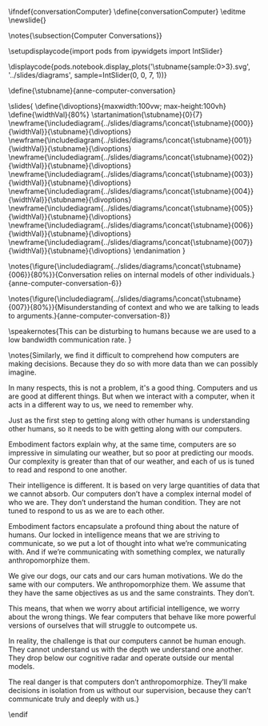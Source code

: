 \ifndef{conversationComputer}
\define{conversationComputer}
\editme
\newslide{}

\notes{\subsection{Computer Conversations}}

\setupdisplaycode{import pods
from ipywidgets import IntSlider}


\displaycode{pods.notebook.display_plots('\stubname{sample:0>3}.svg', 
                            '../slides/diagrams',  sample=IntSlider(0, 0, 7, 1))}

\define{\stubname}{anne-computer-conversation}

\slides{
\define{\divoptions}{maxwidth:100vw; max-height:100vh}
\define{\widthVal}{80%}
\startanimation{\stubname}{0}{7}
\newframe{\includediagram{../slides/diagrams/\concat{\stubname}{000}}{\widthVal}}{\stubname}{\divoptions}
\newframe{\includediagram{../slides/diagrams/\concat{\stubname}{001}}{\widthVal}}{\stubname}{\divoptions}
\newframe{\includediagram{../slides/diagrams/\concat{\stubname}{002}}{\widthVal}}{\stubname}{\divoptions}
\newframe{\includediagram{../slides/diagrams/\concat{\stubname}{003}}{\widthVal}}{\stubname}{\divoptions}
\newframe{\includediagram{../slides/diagrams/\concat{\stubname}{004}}{\widthVal}}{\stubname}{\divoptions}
\newframe{\includediagram{../slides/diagrams/\concat{\stubname}{005}}{\widthVal}}{\stubname}{\divoptions}
\newframe{\includediagram{../slides/diagrams/\concat{\stubname}{006}}{\widthVal}}{\stubname}{\divoptions}
\newframe{\includediagram{../slides/diagrams/\concat{\stubname}{007}}{\widthVal}}{\stubname}{\divoptions}
\endanimation
}

\notes{\figure{\includediagram{../slides/diagrams/\concat{\stubname}{006}}{80%}}{Conversation relies on internal models of other individuals.}{anne-computer-conversation-6}}

\notes{\figure{\includediagram{../slides/diagrams/\concat{\stubname}{007}}{80%}}{Misunderstanding of context and who we are talking to leads to arguments.}{anne-computer-conversation-8}}

\speakernotes{This can be disturbing to humans because we are used to a low bandwidth communication rate. }


\notes{Similarly, we find it difficult to comprehend how computers are making decisions. Because they do so with more data than we can possibly imagine.

In many respects, this is not a problem, it's a good thing. Computers and us are good at different things. But when we interact with a computer, when it acts in a different way to us, we need to remember why.

Just as the first step to getting along with other humans is understanding other humans, so it needs to be with getting along with our computers. 

Embodiment factors explain why, at the same time, computers are so impressive in simulating our weather, but so poor at predicting our moods. Our complexity is greater than that of our weather, and each of us is tuned to read and respond to one another.

Their intelligence is different. It is based on very large quantities of data that we cannot absorb. Our computers don’t have a complex internal model of who we are. They don’t understand the human condition. They are not tuned to respond to us as we are to each other.

Embodiment factors encapsulate a profound thing about the nature of humans. Our locked in intelligence means that we are striving to communicate, so we put a lot of thought into what we’re communicating with. And if we’re communicating with something complex, we naturally anthropomorphize them. 

We give our dogs, our cats and our cars human motivations. We do the same with our computers. We anthropomorphize them. We assume that they have the same objectives as us and the same constraints. They don’t. 

This means, that when we worry about artificial intelligence, we worry about the wrong things. We fear computers that behave like more powerful versions of ourselves that will struggle to outcompete us. 

In reality, the challenge is that our computers cannot be human enough. They cannot understand us with the depth we understand one another. They drop below our cognitive radar and operate outside our mental models. 

The real danger is that computers don’t anthropomorphize. They’ll make decisions in isolation from us without our supervision, because they can’t communicate truly and deeply with us.}

\endif
